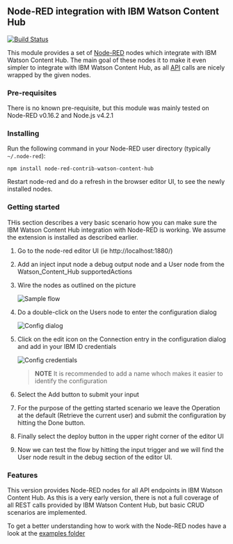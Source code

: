 ## Node-RED integration with IBM Watson Content Hub

[![Build Status](https://travis-ci.org/ibm-wch/sample-node-red-contrib-wch.svg?branch=master)](https://travis-ci.org/ibm-wch/sample-node-red-contrib-wch)

This module provides a set of [Node-RED](http://nodered.org) nodes which integrate with
IBM Watson Content Hub. The main goal of these nodes it to make it even simpler
to integrate with IBM Watson Content Hub, as all [API][Content Hub API] calls
are nicely wrapped by the given nodes.


### Pre-requisites
There is no known pre-requisite, but this module was mainly tested on
Node-RED v0.16.2 and Node.js v4.2.1


### Installing
Run the following command in your Node-RED user directory
(typically ```~/.node-red```):

```
npm install node-red-contrib-watson-content-hub
```

Restart node-red and do a refresh in the browser editor UI, to see the newly installed nodes.

### Getting started

THis section describes a very basic scenario how you can make sure the IBM Watson Content Hub integration with Node-RED is working. We assume the extension is installed as described earlier.

1. Go to the node-red editor UI (ie http://localhost:1880/)

2. Add an inject input node a debug output node and a User node from the Watson_Content_Hub supportedActions

3. Wire the nodes as outlined on the picture

    ![Sample flow](https://raw.githubusercontent.com/ibm-wch/sample-node-red-contrib-wch/master/doc/images/flow.png)

4. Do a double-click on the Users node to enter the configuration dialog

    ![Config dialog](https://raw.githubusercontent.com/ibm-wch/sample-node-red-contrib-wch/master/doc/images/config.png)

5. Click on the edit icon on the Connection entry in the configuration dialog and add in your IBM ID credentials

    ![Config credentials](https://raw.githubusercontent.com/ibm-wch/sample-node-red-contrib-wch/master/doc/images/config_user.png)

    > __NOTE__ It is recommended to add a name whoch makes it easier to identify the configuration

6. Select the Add button to submit your input

7. For the purpose of the getting started scenario we leave the Operation at the default (Retrieve the current user) and submit the configuration by hitting the Done button.

8. Finally select the deploy button in the upper right corner of the editor UI

9. Now we can test the flow by hitting the input trigger and we will find the User node result in the debug section of the editor UI.

### Features

This version provides Node-RED nodes for all API endpoints in IBM Watson Content
Hub. As this is  a very early version, there is not a full coverage of all REST
calls provided by IBM Watson Content Hub, but basic CRUD scenarios are implemented.

To get a better understanding how to work with the Node-RED nodes have a look
at the [examples folder](examples)

[Content Hub API]: https://developer.ibm.com/api/view/id-618:title-IBM_Watson_Content_Hub_API "IBM Watson Content Hub API"
